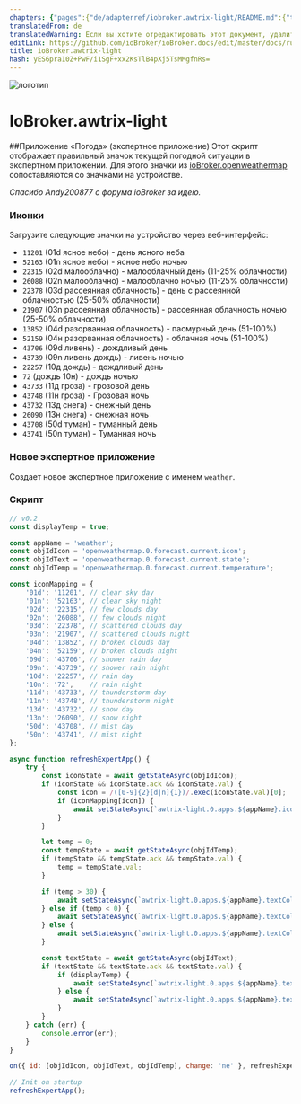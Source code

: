 ```yaml
---
chapters: {"pages":{"de/adapterref/iobroker.awtrix-light/README.md":{"title":{"de":"ioBroker.awtrix-light"},"content":"de/adapterref/iobroker.awtrix-light/README.md"},"de/adapterref/iobroker.awtrix-light/weather-app.md":{"title":{"de":"ioBroker.awtrix-light"},"content":"de/adapterref/iobroker.awtrix-light/weather-app.md"}}}
translatedFrom: de
translatedWarning: Если вы хотите отредактировать этот документ, удалите поле «translatedFrom», в противном случае этот документ будет снова автоматически переведен
editLink: https://github.com/ioBroker/ioBroker.docs/edit/master/docs/ru/adapterref/iobroker.awtrix-light/weather-app.md
title: ioBroker.awtrix-light
hash: yES6pra10Z+PwF/i1SgF+xx2KsTlB4pXj5TsMMgfnRs=
---
```

![логотип](../../../de/admin/awtrix-light.png)

# IoBroker.awtrix-light
##Приложение «Погода» (экспертное приложение)
Этот скрипт отображает правильный значок текущей погодной ситуации в экспертном приложении. Для этого значки из [ioBroker.openweathermap](https://github.com/ioBroker/ioBroker.openweathermap/tree/master) сопоставляются со значками на устройстве.

*Спасибо Andy200877 с форума ioBroker за идею.*

### Иконки
Загрузите следующие значки на устройство через веб-интерфейс:

- `11201` (01d ясное небо) - день ясного неба
- `52163` (01n ясное небо) - ясное небо ночью
- `22315` (02d малооблачно) - малооблачный день (11-25% облачности)
- `26088` (02n малооблачно) - малооблачно ночью (11-25% облачности)
- `22378` (03d рассеянная облачность) - день с рассеянной облачностью (25-50% облачности)
- `21907` (03n рассеянная облачность) - рассеянная облачность ночью (25-50% облачности)
- `13852` (04d разорванная облачность) - пасмурный день (51-100%)
- `52159` (04н разорванная облачность) - облачная ночь (51-100%)
- `43706` (09d ливень) - дождливый день
- `43739` (09n ливень дождь) - ливень ночью
- `22257` (10д дождь) - дождливый день
- `72` (дождь 10н) - дождь ночью
- `43733` (11д гроза) - грозовой день
- `43748` (11н гроза) - Грозовая ночь
- `43732` (13д снега) - снежный день
- `26090` (13н снега) - снежная ночь
- `43708` (50d туман) - туманный день
- `43741` (50n туман) - Туманная ночь

### Новое экспертное приложение
Создает новое экспертное приложение с именем `weather`.

### Скрипт
```javascript
// v0.2
const displayTemp = true;

const appName = 'weather';
const objIdIcon = 'openweathermap.0.forecast.current.icon';
const objIdText = 'openweathermap.0.forecast.current.state';
const objIdTemp = 'openweathermap.0.forecast.current.temperature';

const iconMapping = {
    '01d': '11201', // clear sky day
    '01n': '52163', // clear sky night
    '02d': '22315', // few clouds day
    '02n': '26088', // few clouds night
    '03d': '22378', // scattered clouds day
    '03n': '21907', // scattered clouds night
    '04d': '13852', // broken clouds day
    '04n': '52159', // broken clouds night
    '09d': '43706', // shower rain day
    '09n': '43739', // shower rain night
    '10d': '22257', // rain day
    '10n': '72',    // rain night
    '11d': '43733', // thunderstorm day
    '11n': '43748', // thunderstorm night
    '13d': '43732', // snow day
    '13n': '26090', // snow night
    '50d': '43708', // mist day
    '50n': '43741', // mist night
};

async function refreshExpertApp() {
    try {
        const iconState = await getStateAsync(objIdIcon);
        if (iconState && iconState.ack && iconState.val) {
            const icon = /([0-9]{2}[d|n]{1})/.exec(iconState.val)[0];
            if (iconMapping[icon]) {
                await setStateAsync(`awtrix-light.0.apps.${appName}.icon`, { val: iconMapping[icon] });
            }
        }

        let temp = 0;
        const tempState = await getStateAsync(objIdTemp);
        if (tempState && tempState.ack && tempState.val) {
            temp = tempState.val;
        }

        if (temp > 30) {
            await setStateAsync(`awtrix-light.0.apps.${appName}.textColor`, { val: '#bd2020' });
        } else if (temp < 0) {
            await setStateAsync(`awtrix-light.0.apps.${appName}.textColor`, { val: '#236fd9' });
        } else {
            await setStateAsync(`awtrix-light.0.apps.${appName}.textColor`, { val: '#ffffff' });
        }

        const textState = await getStateAsync(objIdText);
        if (textState && textState.ack && textState.val) {
            if (displayTemp) {
                await setStateAsync(`awtrix-light.0.apps.${appName}.text`, { val: `${textState.val} - ${formatValue(temp, 2)} °C` });
            } else {
                await setStateAsync(`awtrix-light.0.apps.${appName}.text`, { val: textState.val });
            }
        }
    } catch (err) {
        console.error(err);
    }
}

on({ id: [objIdIcon, objIdText, objIdTemp], change: 'ne' }, refreshExpertApp);

// Init on startup
refreshExpertApp();
```
